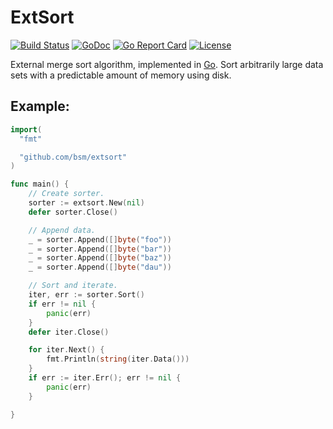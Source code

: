 # ExtSort

[![Build Status](https://travis-ci.org/bsm/extsort.png?branch=master)](https://travis-ci.org/bsm/extsort)
[![GoDoc](https://godoc.org/github.com/bsm/extsort?status.png)](http://godoc.org/github.com/bsm/extsort)
[![Go Report Card](https://goreportcard.com/badge/github.com/bsm/extsort)](https://goreportcard.com/report/github.com/bsm/extsort)
[![License](https://img.shields.io/badge/License-Apache%202.0-blue.svg)](https://opensource.org/licenses/Apache-2.0)

External merge sort algorithm, implemented in [Go](https://golang.org). Sort arbitrarily large data sets
with a predictable amount of memory using disk.

## Example:

```go
import(
  "fmt"

  "github.com/bsm/extsort"
)

func main() {
	// Create sorter.
	sorter := extsort.New(nil)
	defer sorter.Close()

	// Append data.
	_ = sorter.Append([]byte("foo"))
	_ = sorter.Append([]byte("bar"))
	_ = sorter.Append([]byte("baz"))
	_ = sorter.Append([]byte("dau"))

	// Sort and iterate.
	iter, err := sorter.Sort()
	if err != nil {
		panic(err)
	}
	defer iter.Close()

	for iter.Next() {
		fmt.Println(string(iter.Data()))
	}
	if err := iter.Err(); err != nil {
		panic(err)
	}

}
```
